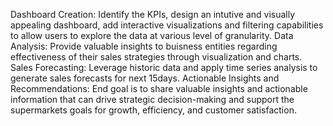 Dashboard Creation: Identify the KPIs, design an intutive and visually appealing dashboard, add interactive visualizations and filtering capabilities to allow users to explore the data at various level of granularity.
Data Analysis: Provide valuable insights to buisness entities regarding effectiveness of their sales strategies through visualization and charts.
Sales Forecasting: Leverage historic data and apply time series analysis to generate sales forecasts for next 15days.
Actionable Insights and Recommendations: End goal is to share valuable insights and actionable information that can drive strategic decision-making and support the supermarkets goals for growth, efficiency, and customer satisfaction.
